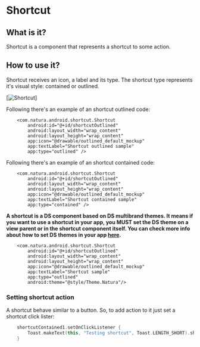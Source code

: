 # Shortcut

## What is it?
Shortcut is a component that represents a shortcut to some action.

## How to use it?
Shortcut receives an icon, a label and its type. The shortcut type represents
it's visual style: contained or outlined.

[![Shortcut](shortcut_style.png)]

Following there's an example of an shortcut outlined code:

```android
    <com.natura.android.shortcut.Shortcut
        android:id="@+id/shortcutOutlined"
        android:layout_width="wrap_content"
        android:layout_height="wrap_content"
        app:icon="@drawable/outlined_default_mockup"
        app:textLabel="Shortcut outlined sample"
        app:type="outlined" />
```

Following there's an example of an shortcut contained code:

```android
    <com.natura.android.shortcut.Shortcut
        android:id="@+id/shortcutOutlined"
        android:layout_width="wrap_content"
        android:layout_height="wrap_content"
        app:icon="@drawable/outlined_default_mockup"
        app:textLabel="Shortcut contained sample"
        app:type="contained" />
```

**A shortcut is a DS component based on DS multibrand themes. It means
if you want to use a shortcut in your app, you MUST set the DS theme
on a view parent or in the shortcut component itself. You can check
more info about how to set DS themes in your app [here](getting-started.md).**

```android
    <com.natura.android.shortcut.Shortcut
        android:id="@+id/shortcutOutlined"
        android:layout_width="wrap_content"
        android:layout_height="wrap_content"
        app:icon="@drawable/outlined_default_mockup"
        app:textLabel="Shortcut sample"
        app:type="outlined"
        android:theme="@style/Theme.Natura"/>
```

### Setting shortcut action
A shortcut behave similar to a button. So, to add action to it
just set a shortcut click lister:

```kotlin
    shortcutContained1.setOnClickListener {
        Toast.makeText(this, "Testing shortcut", Toast.LENGTH_SHORT).show()
    }
```
